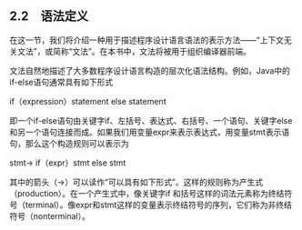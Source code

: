 ## 2.2　语法定义

在这一节，我们将介绍一种用于描述程序设计语言语法的表示方法——“上下文无关文法”，或简称“文法”。在本书中，文法将被用于组织编译器前端。

文法自然地描述了大多数程序设计语言构造的层次化语法结构。例如，Java中的if-else语句通常具有如下形式

if（expression）statement else statement

即一个if-else语句由关键字if、左括号、表达式、右括号、一个语句、关键字else和另一个语句连接而成。如果我们用变量expr来表示表达式，用变量stmt表示语句，那么这个构造规则可以表示为

stmt→ if（expr）stmt else stmt

其中的箭头（→）可以读作“可以具有如下形式”。这样的规则称为产生式（production）。在一个产生式中，像关键字if 和括号这样的词法元素称为终结符号（terminal）。像expr和stmt这样的变量表示终结符号的序列，它们称为非终结符号（nonterminal）。